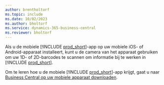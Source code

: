 ```yaml
---
author: brentholtorf
ms.topic: include
ms.date: 10/02/2023
ms.author: bholtorf
ms.service: dynamics-365-business-central
ms.reviewer: bholtorf
---
```


Als u de mobiele [!INCLUDE [prod_short](prod_short.md)]-app op uw mobiele iOS- of Android-apparaat installeert, kunt u de camera van het apparaat gebruiken om uw 1D- of 2D-barcodes te scannen om informatie bij te werken in [!INCLUDE [prod_short](prod_short.md)]. 

Om te leren hoe u de mobiele [!INCLUDE [prod_short](prod_short.md)]-app krijgt, gaat u naar [Business Central op uw mobiele apparaat downloaden](../install-mobile-app.md).